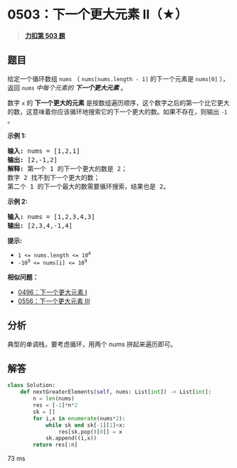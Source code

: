 # 0503：下一个更大元素 II（★）


> <u>**[力扣第 503 题](https://leetcode.cn/problems/next-greater-element-ii/)**</u>

## 题目

<p>给定一个循环数组 <code>nums</code> （ <code>nums[nums.length - 1]</code> 的下一个元素是 <code>nums[0]</code> ），返回 <em><code>nums</code> 中每个元素的 <strong>下一个更大元素</strong></em> 。</p>

<p>数字 <code>x</code> 的 <strong>下一个更大的元素</strong> 是按数组遍历顺序，这个数字之后的第一个比它更大的数，这意味着你应该循环地搜索它的下一个更大的数。如果不存在，则输出 <code>-1</code> 。</p>



<p><strong>示例 1:</strong></p>

<pre>
<strong>输入:</strong> nums = [1,2,1]
<strong>输出:</strong> [2,-1,2]
<strong>解释:</strong> 第一个 1 的下一个更大的数是 2；
数字 2 找不到下一个更大的数；
第二个 1 的下一个最大的数需要循环搜索，结果也是 2。
</pre>

<p><strong>示例 2:</strong></p>

<pre>
<strong>输入:</strong> nums = [1,2,3,4,3]
<strong>输出:</strong> [2,3,4,-1,4]
</pre>



<p><strong>提示:</strong></p>

<ul>
<li><code>1 &lt;= nums.length &lt;= 10<sup>4</sup></code></li>
<li><code>-10<sup>9</sup> &lt;= nums[i] &lt;= 10<sup>9</sup></code></li>
</ul>


**相似问题：**
- [0496：下一个更大元素 I](/leetcode/0496)
- [0556：下一个更大元素 III](/leetcode/0556)


## 分析

典型的单调栈，要考虑循环，用两个 nums 拼起来遍历即可。

## 解答

```python
class Solution:
    def nextGreaterElements(self, nums: List[int]) -> List[int]:
        n = len(nums)
        res = [-1]*n*2
        sk = []
        for i,x in enumerate(nums*2):
            while sk and sk[-1][1]<x:
                res[sk.pop()[0]] = x
            sk.append((i,x))
        return res[:n]
```

73 ms
